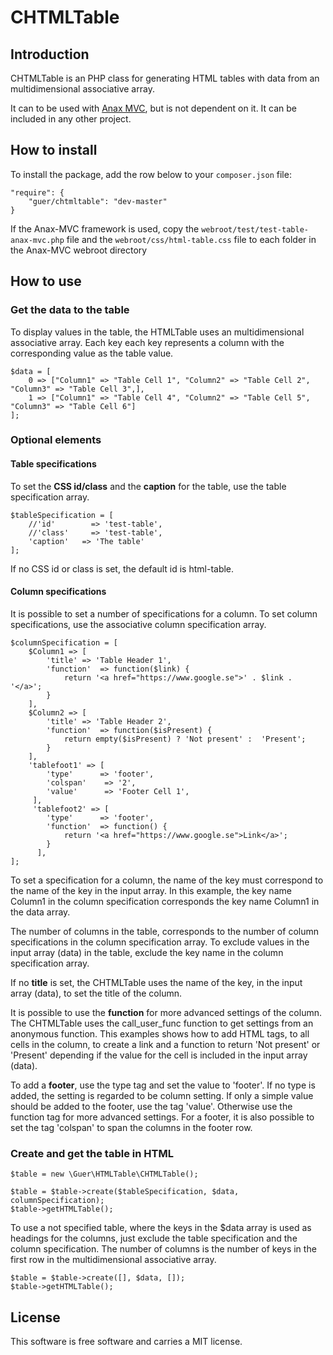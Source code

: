 # CHTMLTable
## Introduction
CHTMLTable is an PHP class for generating HTML tables with data from an multidimensional
associative array.

It can to be used with [Anax MVC](https://github.com/mosbth/Anax-MVC), but is not
dependent on it. It can be included in any other project.

## How to install
To install the package, add the row below to your `composer.json` file:

    "require": {
        "guer/chtmltable": "dev-master"
    }

If the Anax-MVC framework is used, copy the `webroot/test/test-table-anax-mvc.php` file
and the `webroot/css/html-table.css` file to each folder in the Anax-MVC webroot directory

## How to use
### Get the data to the table
To display values in the table, the HTMLTable uses an multidimensional associative array.
Each key each key represents a column with the corresponding value as the table value.

    $data = [
        0 => ["Column1" => "Table Cell 1", "Column2" => "Table Cell 2", "Column3" => "Table Cell 3",],
        1 => ["Column1" => "Table Cell 4", "Column2" => "Table Cell 5", "Column3" => "Table Cell 6"]
    ];

### Optional elements
#### Table specifications
To set the **CSS id/class** and the **caption** for the table, use the table specification array.

    $tableSpecification = [
        //'id'        => 'test-table',
        //'class'	  => 'test-table',
        'caption'   => 'The table'
    ];

If no CSS id or class is set, the default id is html-table.

#### Column specifications
It is possible to set a number of specifications for a column. To set column specifications,
use the associative column specification array.

    $columnSpecification = [
        $Column1 => [
            'title' => 'Table Header 1',
            'function'	=> function($link) {
             	return '<a href="https://www.google.se">' . $link . '</a>';
        	}
        ],
        $Column2 => [
            'title' => 'Table Header 2',
            'function' 	=> function($isPresent) {
             	return empty($isPresent) ? 'Not present' :  'Present';
        	}
        ],
        'tablefoot1' => [
            'type'      => 'footer',
     		'colspan'    => '2',
     		'value'		 => 'Footer Cell 1',
         ],
         'tablefoot2' => [
            'type'      => 'footer',
      		'function'	=> function() {
              	return '<a href="https://www.google.se">Link</a>';
         	}
          ],
    ];

To set a specification for a column, the name of the key must correspond to the name of
the key in the input array. In this example, the key name Column1 in the column specification
corresponds the key name Column1 in the data array.

The number of columns in the table, corresponds to the number of column specifications in the
column specification array. To exclude values in the input array (data) in the table, exclude
the key name in the column specification array.

If no **title** is set, the CHTMLTable uses the name of the key, in the input array (data), to
set the title of the column.

It is possible to use the **function** for more advanced settings of the column. The
CHTMLTable uses the call_user_func function to get settings from an anonymous function. This
examples shows how to add HTML tags, to all cells in the column, to create a link and a
function to return 'Not present' or 'Present' depending if the value for the cell is
included in the input array (data).

To add a **footer**, use the type tag and set the value to 'footer'. If no type is added, the
setting is regarded to be column setting. If only a simple value should be added to the footer,
use the tag 'value'. Otherwise use the function tag for more advanced settings. For a footer, it
is also possible to set the tag 'colspan' to span the columns in the footer row.

### Create and get the table in HTML
    $table = new \Guer\HTMLTable\CHTMLTable();

    $table = $table->create($tableSpecification, $data, columnSpecification);
    $table->getHTMLTable();

To use a not specified table, where the keys in the $data array is used as headings
for the columns, just exclude the table specification and the column specification.
The number of columns is the number of keys in the first row in the multidimensional
associative array.

    $table = $table->create([], $data, []);
    $table->getHTMLTable();

## License

This software is free software and carries a MIT license.
